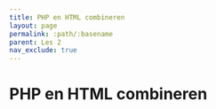 ```yaml
---
title: PHP en HTML combineren
layout: page
permalink: :path/:basename
parent: Les 2
nav_exclude: true
---
```


# PHP en HTML combineren


